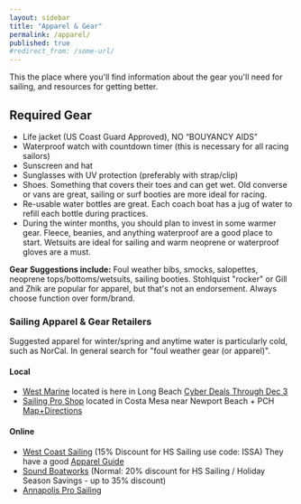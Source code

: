 ```yaml
---
layout: sidebar
title: "Apparel & Gear"
permalink: /apparel/
published: true
#redirect_from: /some-url/
---
```



This the place where you'll find information about the gear you'll need for sailing, and resources for getting better.

## Required Gear

-   Life jacket (US Coast Guard Approved), NO “BOUYANCY AIDS”
-   Waterproof watch with countdown timer (this is necessary for all racing sailors)
-   Sunscreen and hat
-   Sunglasses with UV protection (preferably with strap/clip)
-   Shoes. Something that covers their toes and can get wet. Old converse or vans are great, sailing or surf booties are more ideal for racing.
-   Re-usable water bottles are great. Each coach boat has a jug of water to refill each bottle during practices.
-   During the winter months, you should plan to invest in some warmer gear. Fleece, beanies, and anything waterproof are a good place to start. Wetsuits are ideal for sailing and warm neoprene or waterproof gloves are a must. 


**Gear Suggestions include:** Foul weather bibs, smocks, salopettes, neoprene tops/bottoms/wetsuits, sailing booties.  Stohlquist "rocker" or Gill and Zhik are popular for apparel, but that's not an endorsement.  Always choose function over form/brand.  


### Sailing Apparel & Gear Retailers

Suggested apparel for winter/spring and anytime water is particularly cold, such as NorCal.  In general search for "foul weather gear (or apparel)".

#### Local

-   [West Marine](https://www.westmarine.com/) located is here in Long Beach  [Cyber Deals Through Dec 3](https://www.westmarine.com/?mrkgcl=481&mrkgadid=245084753&rkg_id=h-bd58da4d659af1b1c55f1d725381c061_t-1512083604&cm_mmc=PS-_-Google-_-Brand-_-marine%2520west%2520store&adpos=1t1&creative=235610244709&device=c&matchtype=b&network=g&gclid=CjwKCAiA9f7QBRBpEiwApLGUilfbRyh04ga2UnwtR-2zxEheQ2ZkxfL77THFqqKPCq0W9UubjJNtbBoCe9QQAvD_BwE)
-   [Sailing Pro Shop](http://www.sailingproshop.com/) located in Costa Mesa near Newport Beach + PCH [Map+Directions](https://www.google.com/maps/place/Sailing+Pro+Shop/@33.6307492,-117.9246498,15z)


#### Online

-   [West Coast Sailing](https://www.westcoastsailing.net/default/about/scholastic/high-school-sailing.html) (15% Discount for HS Sailing use code: ISSA)  They have a good [Apparel Guide](https://www.westcoastsailing.net/default/blog/scholastic-sailing-apparel-guide/)
-   [Sound Boatworks](https://www.shopsoundboatworks.com/) (Normal: 20% discount for HS Sailing / Holiday Season Savings - up to 35% discount)
-   [Annapolis Pro Sailing](http://www.apsltd.com/)
